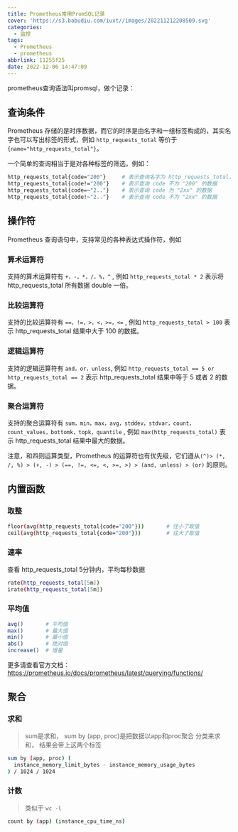 ```yaml
---
title: Prometheus常用PromSQL记录
cover: 'https://s3.babudiu.com/iuxt//images/202211212208509.svg'
categories:
  - 监控
tags:
  - Prometheus
  - prometheus
abbrlink: 11255f25
date: 2022-12-06 14:47:09
---
```


prometheus查询语法叫promsql，做个记录：

## 查询条件

Prometheus 存储的是时序数据，而它的时序是由名字和一组标签构成的，其实名字也可以写出标签的形式，例如 `http_requests_total` 等价于 `{name="http_requests_total"}`。

一个简单的查询相当于是对各种标签的筛选，例如：

```bash
http_requests_total{code="200"}     # 表示查询名字为 http_requests_total，code 为 "200" 的数据
http_requests_total{code!="200"}    # 表示查询 code 不为 "200" 的数据
http_requests_total{code=~"2.."}    # 表示查询 code 为 "2xx" 的数据
http_requests_total{code!~"2.."}    # 表示查询 code 不为 "2xx" 的数据
```

## 操作符

Prometheus 查询语句中，支持常见的各种表达式操作符，例如

### 算术运算符

支持的算术运算符有 `+，-，*，/，%，^` , 例如 `http_requests_total * 2` 表示将 http_requests_total 所有数据 double 一倍。

### 比较运算符

支持的比较运算符有 `==，!=，>，<，>=，<=` , 例如 `http_requests_total > 100` 表示 http_requests_total 结果中大于 100 的数据。

### 逻辑运算符

支持的逻辑运算符有 `and，or，unless`, 例如 `http_requests_total == 5 or http_requests_total == 2` 表示 http_requests_total 结果中等于 5 或者 2 的数据。

### 聚合运算符

支持的聚合运算符有 `sum，min，max，avg，stddev，stdvar，count，count_values，bottomk，topk，quantile` , 例如 `max(http_requests_total)` 表示 http_requests_total 结果中最大的数据。

注意，和四则运算类型，Prometheus 的运算符也有优先级，它们遵从`(^)> (*, /, %) > (+, -) > (==, !=, <=, <, >=, >) > (and, unless) > (or)` 的原则。

## 内置函数

### 取整

```bash
floor(avg(http_requests_total{code="200"}))       # 往小了取值
ceil(avg(http_requests_total{code="200"}))        # 往大了取值
```

### 速率

查看 http_requests_total 5分钟内，平均每秒数据

```bash
rate(http_requests_total[5m])
irate(http_requests_total[5m])
```

### 平均值

```bash
avg()       # 平均值
max()       # 最大值
min()       # 最小值
abs()       # 绝对值
increase()  # 增量
```

更多请查看官方文档：<https://prometheus.io/docs/prometheus/latest/querying/functions/>

## 聚合

### 求和

> sum是求和， sum by (app, proc)是把数据以app和proc聚合 分类来求和， 结果会带上这两个标签

```bash
sum by (app, proc) (
  instance_memory_limit_bytes - instance_memory_usage_bytes
) / 1024 / 1024
```

### 计数

> 类似于 `wc -l`

```bash
count by (app) (instance_cpu_time_ns)
```
